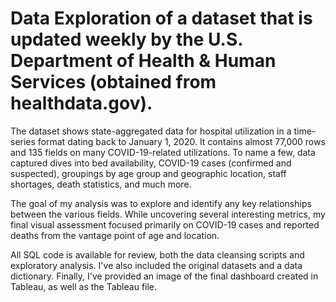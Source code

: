 # Data Exploration of a dataset that is updated weekly by the U.S. Department of Health & Human Services (obtained from healthdata.gov).

The dataset shows state-aggregated data for hospital utilization in a time-series format dating back to January 1, 2020. It contains almost 77,000 rows and 135 fields on many COVID-19-related utilizations.
To name a few, data captured dives into bed availability, COVID-19 cases (confirmed and suspected), groupings by age group and geographic location, staff shortages, death statistics, and much more.

The goal of my analysis was to explore and identify any key relationships between the various fields. While uncovering several interesting metrics, my final visual assessment focused primarily on COVID-19 cases and reported deaths from the vantage point of age and location.

All SQL code is available for review, both the data cleansing scripts and exploratory analysis. I've also included the original datasets and a data dictionary. Finally, I've provided an image of the final dashboard created in Tableau, as well as the Tableau file.
